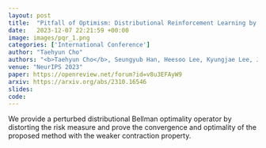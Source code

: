 ```yaml
---
layout: post
title:  "Pitfall of Optimism: Distributional Reinforcement Learning by Randomizing Risk Criterion"
date:   2023-12-07 22:21:59 +00:00
image: images/pqr_1.png
categories: ['International Conference']
author: "Taehyun Cho"
authors: "<b>Taehyun Cho</b>, Seungyub Han, Heesoo Lee, Kyungjae Lee, Jungwoo Lee"
venue: "NeurIPS 2023"
paper: https://openreview.net/forum?id=v8u3EFAyW9
arxiv: https://arxiv.org/abs/2310.16546
slides: 
code: 
---
```

We provide a perturbed distributional Bellman optimality operator by distorting the risk measure and prove the convergence and optimality of the proposed method with the weaker contraction property.
